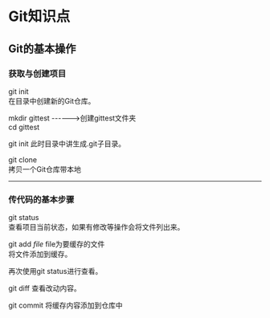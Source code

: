 # Git知识点
<h2>Git的基本操作
<h3>获取与创建项目</h3>
git init<br>  
在目录中创建新的Git仓库。

mkdir gittest  ------>创建gittest文件夹    
cd gittest

git init
此时目录中讲生成.git子目录。

git clone    
拷贝一个Git仓库带本地

---

<h3>传代码的基本步骤</h3>
git status<br>
查看项目当前状态，如果有修改等操作会将文件列出来。

git add _file_ file为要缓存的文件<br>
将文件添加到缓存。

再次使用git status进行查看。

git diff
查看改动内容。

git commit
将缓存内容添加到仓库中





